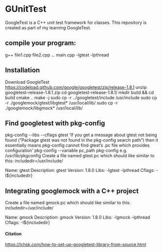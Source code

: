 # GUnitTest
GoogleTest is a C++ unit test framework for classes. This repository is created as part of my learning GoogleTest.

## compile your program:
g++ file1.cpp file2.cpp ... main.cpp -lgtest -lpthread

## Installation
Download GoogleTest https://codeload.github.com/google/googletest/zip/release-1.8.1
unzip googletest-release-1.8.1.zip
cd googletest-release-1.8.1/
mkdir build && cd build
cmake ..
make -j
sudo cp -r ../googletest/include /usr/include
sudo cp -r ./googlemock/gtest/libgtest* /usr/local/lib/
sudo cp -r ./googlemock/libgmock* /usr/local/lib/

## Find googletest with pkg-config
pkg-config --libs --cflags gtest
'If you get a message about gtest not being found (“Package gtest was not found in the pkg-config search path”) then it essentially means pkg-config cannot find gtest’s .pc file which provides configuration' 
pkg-config --variable pc_path pkg-config
e.g. /usr/lib/pkgconfig
Create a file named gtest.pc which should like similar to this:
includedir=/usr/include/

Name: gtest
Description: gtest
Version: 1.8.0
Libs: -lgtest -lpthread
Cflags: -I${includedir}

## Integrating googlemock with a C++ project
Create a file named gmock.pc which should like similar to this:
includedir=/usr/include/

Name: gmock
Description: gmock
Version: 1.8.0
Libs: -lgmock -lpthread
Cflags: -I${includedir}

#### Citation
https://lchsk.com/how-to-set-up-googletest-library-from-source.html
